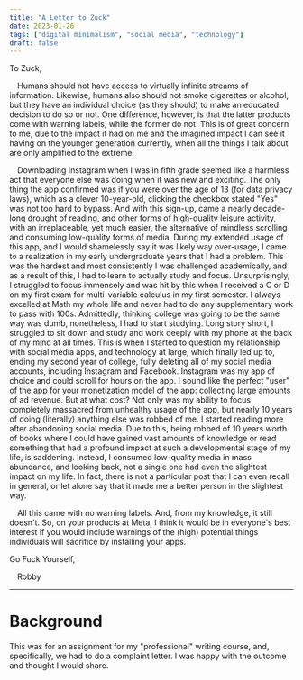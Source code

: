 ```yaml
---
title: "A Letter to Zuck"
date: 2023-01-26
tags: ["digital minimalism", "social media", "technology"]
draft: false
---
```


To Zuck,

  &emsp;Humans should not have access to virtually infinite streams of information.
  Likewise, humans also should not smoke cigarettes or alcohol, but they have an individual choice (as they should) to make an educated decision to do so or not.
  One difference, however, is that the latter products come with warning labels, while the former do not.
  This is of great concern to me, due to the impact it had on me and the imagined impact I can see it having on the younger generation currently, when all the things I talk about are only amplified to the extreme.

  &emsp;Downloading Instagram when I was in fifth grade seemed like a harmless act that everyone else was doing when it was new and exciting.
  The only thing the app confirmed was if you were over the age of 13 (for data privacy laws), which as a clever 10-year-old, clicking the checkbox stated "Yes" was not too hard to bypass.
  And with this sign-up, came a nearly decade-long drought of reading, and other forms of high-quality leisure activity, with an irreplaceable, yet much easier, the alternative of mindless scrolling and consuming low-quality forms of media.
  During my extended usage of this app, and I would shamelessly say it was likely way over-usage, I came to a realization in my early undergraduate years that I had a problem.
  This was the hardest and most consistently I was challenged academically, and as a result of this, I had to learn to actually study and focus.
  Unsurprisingly, I struggled to focus immensely and was hit by this when I received a C or D on my first exam for multi-variable calculus in my first semester.
  I always excelled at Math my whole life and never had to do any supplementary work to pass with 100s.
  Admittedly, thinking college was going to be the same way was dumb, nonetheless, I had to start studying.
  Long story short, I struggled to sit down and study and work deeply with my phone at the back of my mind at all times.
  This is when I started to question my relationship with social media apps, and technology at large, which finally led up to, ending my second year of college, fully deleting all of my social media accounts, including Instagram and Facebook.
  Instagram was my app of choice and could scroll for hours on the app.
  I sound like the perfect "user" of the app for your monetization model of the app: collecting large amounts of ad revenue.
  But at what cost? Not only was my ability to focus completely massacred from unhealthy usage of the app, but nearly 10 years of doing (literally) anything else was robbed of me.
  I started reading more after abandoning social media.
  Due to this, being robbed of 10 years worth of books where I could have gained vast amounts of knowledge or read something that had a profound impact at such a developmental stage of my life, is saddening.
  Instead, I consumed low-quality media in mass abundance, and looking back, not a single one had even the slightest impact on my life.
  In fact, there is not a particular post that I can even recall in general, or let alone say that it made me a better person in the slightest way.

  &emsp;All this came with no warning labels.
  And, from my knowledge, it still doesn't.
  So, on your products at Meta, I think it would be in everyone's best interest if you would include warnings of the (high) potential things individuals will sacrifice by installing your apps.
 
Go Fuck Yourself,

  &emsp;Robby

---

# Background

  This was for an assignment for my "professional" writing course,
  and, specifically, we had to do a complaint letter.
  I was happy with the outcome and thought I would share.


